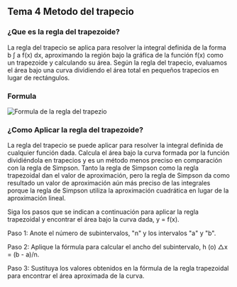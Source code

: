 ## Tema 4 Metodo del trapecio

### ¿Que es la regla del trapezoide?

La regla del trapecio se aplica para resolver la integral definida de la forma b ∫ a f(x) dx, aproximando la región bajo la gráfica de la función f(x) como un trapezoide y calculando su área. Según la regla del trapecio, evaluamos el área bajo una curva dividiendo el área total en pequeños trapecios en lugar de rectángulos.

### Formula 
![Formula de la regla del trapezio ](https://almedinablog.files.wordpress.com/2016/03/captura1.png)

### ¿Como Aplicar la regla del trapezoide?

La regla del trapecio se puede aplicar para resolver la integral definida de cualquier función dada. Calcula el área bajo la curva formada por la función dividiéndola en trapecios y es un método menos preciso en comparación con la regla de Simpson. Tanto la regla de Simpson como la regla trapezoidal dan el valor de aproximación, pero la regla de Simpson da como resultado un valor de aproximación aún más preciso de las integrales porque la regla de Simpson utiliza la aproximación cuadrática en lugar de la aproximación lineal.

Siga los pasos que se indican a continuación para aplicar la regla trapezoidal y encontrar el área bajo la curva dada, y = f(x).

Paso 1: Anote el número de subintervalos, "n" y los intervalos "a" y "b".

Paso 2: Aplique la fórmula para calcular el ancho del subintervalo, h (o) △x = (b - a)/n.

Paso 3: Sustituya los valores obtenidos en la fórmula de la regla trapezoidal para encontrar el área aproximada de la curva.
